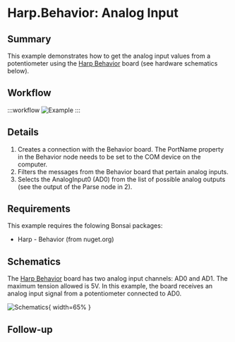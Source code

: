# Harp.Behavior: Analog Input

## Summary
This example demonstrates how to get the analog input values from a potentiometer using the [Harp Behavior](https://harp-tech.org/api/Harp.Behavior.html) board (see hardware schematics below).


## Workflow

:::workflow
![Example](~/workflows/HarpExamples/BehaviorBoard/AnalogInput/AnalogInput.bonsai)
:::


## Details
1. Creates a connection with the Behavior board. The PortName property in the Behavior node needs to be set to the COM device on the computer. 
2. Filters the messages from the Behavior board that pertain analog inputs.
3. Selects the AnalogInput0 (AD0) from the list of possible analog outputs (see the output of the Parse node in 2).

## Requirements
This example requires the folowing Bonsai packages:
- Harp - Behavior (from nuget.org)

## Schematics
The [Harp Behavior](https://harp-tech.org/api/Harp.Behavior.html) board has two analog input channels: AD0 and AD1. The maximum tension allowed is 5V. In this example, the board receives an analog input signal from a potentiometer connected to AD0.

![Schematics](./AnalogInput.png){ width=65% }



## Follow-up
